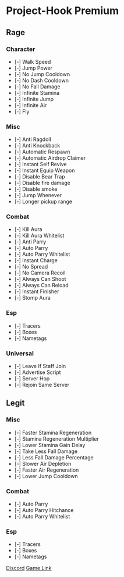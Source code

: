 # Project-Hook Premium

## Rage
### Character
* [-] Walk Speed
* [-] Jump Power
* [-] No Jump Cooldown
* [-] No Dash Cooldown
* [-] No Fall Damage
* [-] Infinite Stamina
* [-] Infinite Jump
* [-] Infinite Air
* [-] Fly

### Misc
* [-] Anti Ragdoll
* [-] Anti Knockback
* [-] Automatic Respawn
* [-] Automatic Airdrop Claimer
* [-] Instant Self Revive
* [-] Instant Equip Weapon
* [-] Disable Bear Trap
* [-] Disable fire damage
* [-] Disable smoke
* [-] Jump Whenever
* [-] Longer pickup range

### Combat
* [-] Kill Aura
* [-] Kill Aura Whitelist
* [-] Anti Parry
* [-] Auto Parry
* [-] Auto Parry Whitelist
* [-] Instant Charge
* [-] No Spread
* [-] No Camera Recoil
* [-] Always Can Shoot
* [-] Always Can Reload
* [-] Instant Finisher
* [-] Stomp Aura

### Esp
* [-] Tracers
* [-] Boxes
* [-] Nametags

### Universal
* [-] Leave If Staff Join
* [-] Advertise Script
* [-] Server Hop
* [-] Rejoin Same Server

## Legit
### Misc
* [-] Faster Stamina Regeneration
* [-] Stamina Regeneration Multiplier
* [-] Lower Stamina Gain Delay
* [-] Take Less Fall Damage
* [-] Less Fall Damage Percentage
* [-] Slower Air Depletion
* [-] Faster Air Regeneration
* [-] Lower Jump Cooldown

### Combat
* [-] Auto Parry
* [-] Auto Parry Hitchance
* [-] Auto Parry Whitelist

### Esp
* [-] Tracers
* [-] Boxes
* [-] Nametags

[Discord](https://discord.gg/A6N3nJeEsR)
[Game Link](https://www.roblox.com/games/4282985734/redir)
